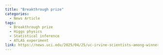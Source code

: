 ```yaml
---
title: "Breakthrough prize"
categories:
  - News Article
tags:
  - Breakthrough prize
  - Higgs physics
  - Statistical inference
  - ATLAS experiment
link: https://news.uci.edu/2025/04/25/uc-irvine-scientists-among-winners-of-breakthrough-prize-in-fundamental-physics/
---
```

